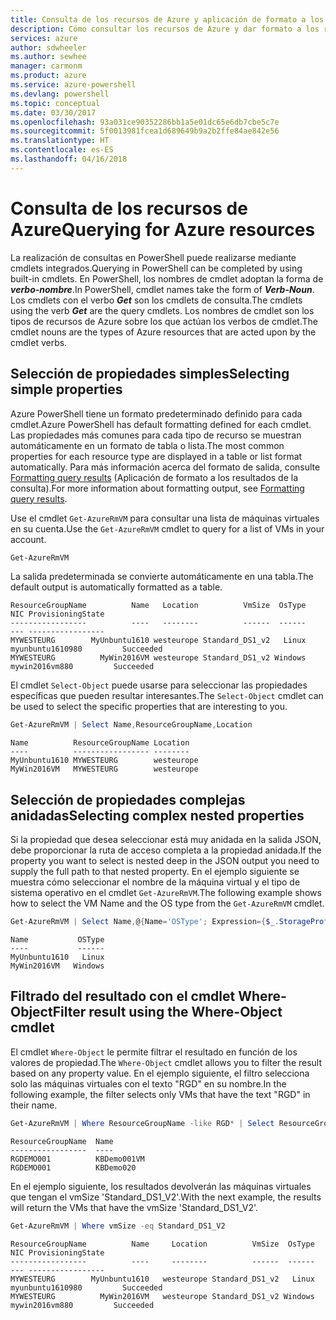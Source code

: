 ```yaml
---
title: Consulta de los recursos de Azure y aplicación de formato a los resultados | Microsoft Docs
description: Cómo consultar los recursos de Azure y dar formato a los resultados.
services: azure
author: sdwheeler
ms.author: sewhee
manager: carmonm
ms.product: azure
ms.service: azure-powershell
ms.devlang: powershell
ms.topic: conceptual
ms.date: 03/30/2017
ms.openlocfilehash: 93a031ce90352286bb1a5e01dc65e6db7cbe5c7e
ms.sourcegitcommit: 5f0013981fcea1d689649b9a2b2ffe84ae842e56
ms.translationtype: HT
ms.contentlocale: es-ES
ms.lasthandoff: 04/16/2018
---
```

# <a name="querying-for-azure-resources"></a><span data-ttu-id="41641-103">Consulta de los recursos de Azure</span><span class="sxs-lookup"><span data-stu-id="41641-103">Querying for Azure resources</span></span>

<span data-ttu-id="41641-104">La realización de consultas en PowerShell puede realizarse mediante cmdlets integrados.</span><span class="sxs-lookup"><span data-stu-id="41641-104">Querying in PowerShell can be completed by using built-in cmdlets.</span></span> <span data-ttu-id="41641-105">En PowerShell, los nombres de cmdlet adoptan la forma de **_verbo-nombre_**.</span><span class="sxs-lookup"><span data-stu-id="41641-105">In PowerShell, cmdlet names take the form of **_Verb-Noun_**.</span></span> <span data-ttu-id="41641-106">Los cmdlets con el verbo **_Get_** son los cmdlets de consulta.</span><span class="sxs-lookup"><span data-stu-id="41641-106">The cmdlets using the verb **_Get_** are the query cmdlets.</span></span> <span data-ttu-id="41641-107">Los nombres de cmdlet son los tipos de recursos de Azure sobre los que actúan los verbos de cmdlet.</span><span class="sxs-lookup"><span data-stu-id="41641-107">The cmdlet nouns are the types of Azure resources that are acted upon by the cmdlet verbs.</span></span>


## <a name="selecting-simple-properties"></a><span data-ttu-id="41641-108">Selección de propiedades simples</span><span class="sxs-lookup"><span data-stu-id="41641-108">Selecting simple properties</span></span>

<span data-ttu-id="41641-109">Azure PowerShell tiene un formato predeterminado definido para cada cmdlet.</span><span class="sxs-lookup"><span data-stu-id="41641-109">Azure PowerShell has default formatting defined for each cmdlet.</span></span> <span data-ttu-id="41641-110">Las propiedades más comunes para cada tipo de recurso se muestran automáticamente en un formato de tabla o lista.</span><span class="sxs-lookup"><span data-stu-id="41641-110">The most common properties for each resource type are displayed in a table or list format automatically.</span></span> <span data-ttu-id="41641-111">Para más información acerca del formato de salida, consulte [Formatting query results](formatting-output.md) (Aplicación de formato a los resultados de la consulta).</span><span class="sxs-lookup"><span data-stu-id="41641-111">For more information about formatting output, see [Formatting query results](formatting-output.md).</span></span>

<span data-ttu-id="41641-112">Use el cmdlet `Get-AzureRmVM` para consultar una lista de máquinas virtuales en su cuenta.</span><span class="sxs-lookup"><span data-stu-id="41641-112">Use the `Get-AzureRmVM` cmdlet to query for a list of VMs in your account.</span></span>

```powershell
Get-AzureRmVM
```

<span data-ttu-id="41641-113">La salida predeterminada se convierte automáticamente en una tabla.</span><span class="sxs-lookup"><span data-stu-id="41641-113">The default output is automatically formatted as a table.</span></span>

```
ResourceGroupName          Name   Location          VmSize  OsType              NIC ProvisioningState
-----------------          ----   --------          ------  ------              --- -----------------
MYWESTEURG        MyUnbuntu1610 westeurope Standard_DS1_v2   Linux myunbuntu1610980         Succeeded
MYWESTEURG          MyWin2016VM westeurope Standard_DS1_v2 Windows   mywin2016vm880         Succeeded
```

<span data-ttu-id="41641-114">El cmdlet `Select-Object` puede usarse para seleccionar las propiedades específicas que pueden resultar interesantes.</span><span class="sxs-lookup"><span data-stu-id="41641-114">The `Select-Object` cmdlet can be used to select the specific properties that are interesting to you.</span></span>

```powershell
Get-AzureRmVM | Select Name,ResourceGroupName,Location
```

```
Name          ResourceGroupName Location
----          ----------------- --------
MyUnbuntu1610 MYWESTEURG        westeurope
MyWin2016VM   MYWESTEURG        westeurope
```

## <a name="selecting-complex-nested-properties"></a><span data-ttu-id="41641-115">Selección de propiedades complejas anidadas</span><span class="sxs-lookup"><span data-stu-id="41641-115">Selecting complex nested properties</span></span>

<span data-ttu-id="41641-116">Si la propiedad que desea seleccionar está muy anidada en la salida JSON, debe proporcionar la ruta de acceso completa a la propiedad anidada.</span><span class="sxs-lookup"><span data-stu-id="41641-116">If the property you want to select is nested deep in the JSON output you need to supply the full path to that nested property.</span></span> <span data-ttu-id="41641-117">En el ejemplo siguiente se muestra cómo seleccionar el nombre de la máquina virtual y el tipo de sistema operativo en el cmdlet `Get-AzureRmVM`.</span><span class="sxs-lookup"><span data-stu-id="41641-117">The following example shows how to select the VM Name and the OS type from the `Get-AzureRmVM` cmdlet.</span></span>

```powershell
Get-AzureRmVM | Select Name,@{Name='OSType'; Expression={$_.StorageProfile.OSDisk.OSType}}
```

```
Name           OSType
----           ------
MyUnbuntu1610   Linux
MyWin2016VM   Windows
```

## <a name="filter-result-using-the-where-object-cmdlet"></a><span data-ttu-id="41641-118">Filtrado del resultado con el cmdlet Where-Object</span><span class="sxs-lookup"><span data-stu-id="41641-118">Filter result using the Where-Object cmdlet</span></span>

<span data-ttu-id="41641-119">El cmdlet `Where-Object` le permite filtrar el resultado en función de los valores de propiedad.</span><span class="sxs-lookup"><span data-stu-id="41641-119">The `Where-Object` cmdlet allows you to filter the result based on any property value.</span></span> <span data-ttu-id="41641-120">En el ejemplo siguiente, el filtro selecciona solo las máquinas virtuales con el texto "RGD" en su nombre.</span><span class="sxs-lookup"><span data-stu-id="41641-120">In the following example, the filter selects only VMs that have the text "RGD" in their name.</span></span>

```powershell
Get-AzureRmVM | Where ResourceGroupName -like RGD* | Select ResourceGroupName,Name
```

```
ResourceGroupName  Name
-----------------  ----
RGDEMO001          KBDemo001VM
RGDEMO001          KBDemo020
```

<span data-ttu-id="41641-121">En el ejemplo siguiente, los resultados devolverán las máquinas virtuales que tengan el vmSize 'Standard_DS1_V2'.</span><span class="sxs-lookup"><span data-stu-id="41641-121">With the next example, the results will return the VMs that have the vmSize 'Standard_DS1_V2'.</span></span>

```powershell
Get-AzureRmVM | Where vmSize -eq Standard_DS1_V2
```

```
ResourceGroupName          Name     Location          VmSize  OsType              NIC ProvisioningState
-----------------          ----     --------          ------  ------              --- -----------------
MYWESTEURG        MyUnbuntu1610   westeurope Standard_DS1_v2   Linux myunbuntu1610980         Succeeded
MYWESTEURG          MyWin2016VM   westeurope Standard_DS1_v2 Windows   mywin2016vm880         Succeeded
```
